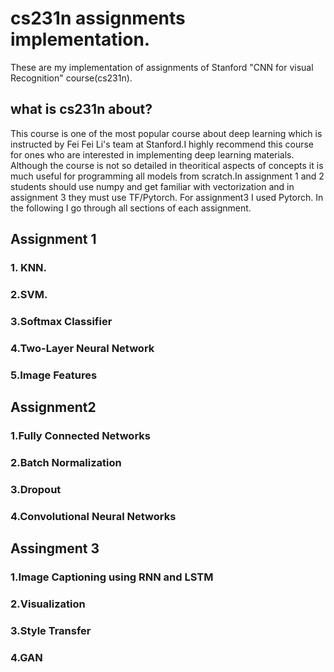 # cs231n assignments implementation.
These are my implementation of assignments of Stanford "CNN for visual Recognition" course(cs231n). 
## what is cs231n about?
This course is one of the most popular course about deep learning which is instructed by Fei Fei Li's team at Stanford.I highly recommend this course for ones who are interested in implementing deep learning materials. Although the course is not so detailed in theoritical aspects of concepts it is much useful for programming all models from scratch.In assignment 1 and 2 students should use numpy and get familiar with vectorization and in assignment 3 they must use TF/Pytorch. For assignment3 I used Pytorch. In the following I go through all sections of each assignment.  
## Assignment 1 
### 1. KNN.
### 2.SVM.
### 3.Softmax Classifier
### 4.Two-Layer Neural Network
### 5.Image Features
## Assignment2
### 1.Fully Connected Networks
### 2.Batch Normalization
### 3.Dropout
### 4.Convolutional Neural Networks
## Assingment 3
### 1.Image Captioning using RNN and LSTM
### 2.Visualization
### 3.Style Transfer
### 4.GAN

